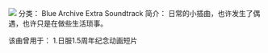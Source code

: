![](//static.kivo.wiki/images/music/cover/EMATqAW1zHIBrDgG1CukA3lWMePfUj2Z.jpg)
分类： Blue Archive Extra Soundtrack
简介：
日常的小插曲，也许发生了偶遇，也许只是在做些生活琐事。

该曲曾用于：
1.日服1.5周年纪念动画短片
